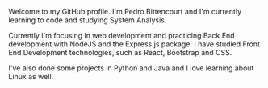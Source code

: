 Welcome to my GitHub profile. I'm Pedro Bittencourt and I'm currently learning to code and studying System Analysis.

Currently I'm focusing in web development and practicing Back End development with NodeJS and the Express.js package. 
I have studied Front End Development technologies, such as React, Bootstrap and CSS.

I've also done some projects in Python and Java and I love learning about Linux as well. 
